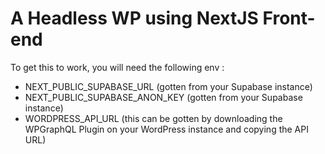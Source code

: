 # A Headless WP using NextJS Front-end

To get this to work, you will need the following env :

- NEXT_PUBLIC_SUPABASE_URL (gotten from your Supabase instance)
- NEXT_PUBLIC_SUPABASE_ANON_KEY (gotten from your Supabase instance)
- WORDPRESS_API_URL (this can be gotten by downloading the WPGraphQL Plugin on your WordPress instance and copying the API URL)
